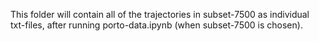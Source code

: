 This folder will contain all of the trajectories in subset-7500 as individual txt-files, after running porto-data.ipynb (when subset-7500 is chosen).